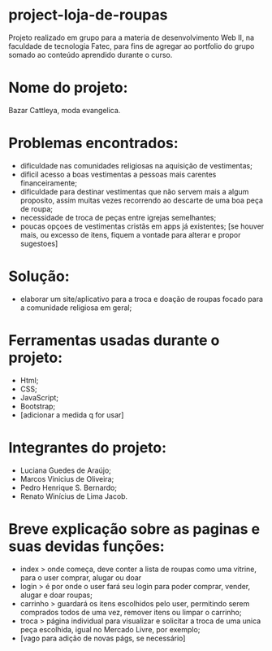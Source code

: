 # project-loja-de-roupas
Projeto realizado em grupo para a materia de desenvolvimento Web II, na faculdade de tecnologia Fatec, para fins de agregar ao portfolio do grupo somado ao conteúdo aprendido durante o curso.

# Nome do projeto: 
Bazar Cattleya, moda evangelica.

# Problemas encontrados: 
- dificuldade nas comunidades religiosas na aquisição de vestimentas; 
- dificil acesso a boas vestimentas a pessoas mais carentes financeiramente;
- dificuldade para destinar vestimentas que não servem mais a algum proposito, assim muitas vezes recorrendo ao descarte de uma boa peça de roupa;
- necessidade de troca de peças entre igrejas semelhantes;
- poucas opçoes de vestimentas cristãs em apps já existentes;
[se houver mais, ou excesso de itens, fiquem a vontade para alterar e propor sugestoes]

# Solução: 
- elaborar um site/aplicativo para a troca e doação de roupas focado para a comunidade religiosa em geral;

# Ferramentas usadas durante o projeto:
- Html;
- CSS;
- JavaScript;
- Bootstrap;
- [adicionar a medida q for usar]

# Integrantes do projeto: 
- Luciana Guedes de Araújo;
- Marcos Vinicius de Oliveira;
- Pedro Henrique S. Bernardo;
- Renato Winícius de Lima Jacob.

# Breve explicação sobre as paginas e suas devidas funções:
- index > onde começa, deve conter a lista de roupas como uma vitrine, para o user comprar, alugar ou doar
- login > é por onde o user fará seu login para poder comprar, vender, alugar e doar roupas;
- carrinho > guardará os itens escolhidos pelo user, permitindo serem comprados todos de uma vez, remover itens ou limpar o carrinho;
- troca > página individual para visualizar e solicitar a troca de uma unica peça escolhida, igual no Mercado Livre, por exemplo;
- [vago para adição de novas págs, se necessário]
